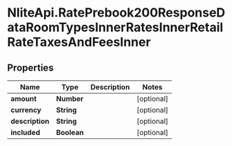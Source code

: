 # NliteApi.RatePrebook200ResponseDataRoomTypesInnerRatesInnerRetailRateTaxesAndFeesInner

## Properties

Name | Type | Description | Notes
------------ | ------------- | ------------- | -------------
**amount** | **Number** |  | [optional] 
**currency** | **String** |  | [optional] 
**description** | **String** |  | [optional] 
**included** | **Boolean** |  | [optional] 



